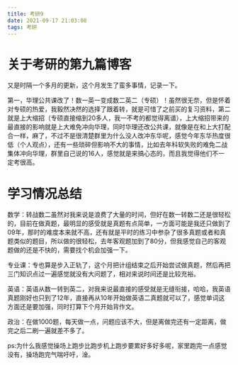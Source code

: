 ```yaml
---
title: 考研9
date: 2021-09-17 21:03:08
tags: 考研	
---
```


# 关于考研的第九篇博客

又是时隔一个多月的更新，这个月发生了蛮多事情，记录一下。

第一，华理公共课改了！数一英一变成数二英二（专硕）！虽然很无奈，但是怀着对专硕的热爱，我毅然决然的选择了跟着转，就是可惜了之前买的复习资料，第二就是上大缩招（专硕直接缩到20多人，我一不考的都觉得离谱），上大缩招带来的最直接的影响就是上大难免冲向华理，同时华理还改公共课，就像是在和上大打配合一样，麻了，不过不是很清楚群里为什么没人改冲东华呢，感觉今年东华热度很低（个人观点），还有一些琐碎但影响不大的事情，比如去年科软失败的难免二战集体冲向华理，群里自己说的16人，感觉就是来搞心态的，而且我觉得他们不一定考很高。

# 学习情况总结

​        数学：转战数二虽然对我来说是浪费了大量的时间，但好在数一转数二还是很轻松的，目前在做真题，最明显的感受就是真题有点简单，一方面可能是我还只做到了09年，那时的难度本来就不高，还有就是平时的练习中参杂了很多真题或者和真题类似的题目，所以做的很轻松，去年客观题加到了80分，但我感觉自己的客观题做的还是不快的，需要找个机会加强一下。

​        专业课：专也算是步入正轨了，这个月把计组结束之后开始尝试做真题，然后再把三门知识点过一遍感觉就没有大问题了，相对来说时间还是比较充裕。

​        英语：英语从数一转到英二，对我来说最直接的感受就是无缝衔接，哈哈，我英语真题刚好也只到了12年，直接再从10年开始做英语二真题就可以了，感觉单词这方面还是要加强，同时打算下个月开始背作文。

​        政治：在做1000题，每天做一点，问题应该不大，但是离做完还有一定距离，做完之后二刷一遍就差不多了。



ps:为什么我感觉操场上跑步比跑步机上跑步要累好多好多呢，家里跑完一点感觉没有，操场跑完气喘吁吁，淦。

